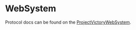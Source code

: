 # WebSystem

Protocol docs can be found on the [ProjectVictoryWebSystem](https://github.com/HellicarAndLewis/ProjectVictoryWebSystem).
